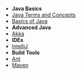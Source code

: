 - **Java Basics**
- [Java Terms and Concepts](/learn_to_code/java/java_terms_and_concepts)
- [Basics of Java](/learn_to_code/java/java_basics)
- **Advanced Java**
- [Akka](/learn_to_code/java/akka/)
- **IDEs**
- [IntelliJ](/learn_to_code/java/intellij)
- **Build Tools**
- [Ant](/learn_to_code/java/ant)
- [Maven](/learn_to_code/java/maven)
